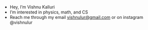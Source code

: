 - Hey, I’m Vishnu Kalluri
- I’m interested in physics, math, and CS
- Reach me through my email vishnulur@gmail.com or on instagram @vishnulur

<!---
Vishnulur/Vishnulur is a ✨ special ✨ repository because its `README.md` (this file) appears on your GitHub profile.
You can click the Preview link to take a look at your changes. 
--->
